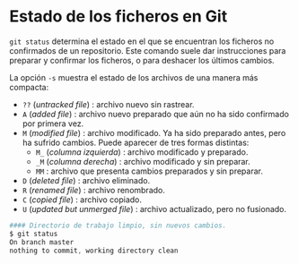 # Estado de los ficheros en Git



`git status` determina el estado en el que se encuentran los ficheros no confirmados de un repositorio. Este comando suele dar instrucciones para preparar y confirmar los ficheros, o para deshacer los últimos cambios.

La opción `-s` muestra el estado de los archivos de una manera más compacta:

-   `??` (*untracked file*) : archivo nuevo sin rastrear.
-   `A` (*added file*) : archivo nuevo preparado que aún no ha sido confirmado por primera vez.
-   `M` (*modified file*) : archivo modificado. Ya ha sido preparado antes, pero ha sufrido cambios. Puede aparecer de tres formas distintas:
    -   `M_` (*columna izquierda*) : archivo modificado y preparado.
    -   `_M` (*columna derecha*) : archivo modificado y sin preparar.
    -   `MM` : archivo que presenta cambios preparados y sin preparar.
-   `D` (*deleted file*) : archivo eliminado.
-   `R` (*renamed file*) : archivo renombrado.
-   `C` (*copied file*) : archivo copiado.
-   `U` (*updated but unmerged file*) : archivo actualizado, pero no fusionado.



~~~powershell
#### Directorio de trabajo limpio, sin nuevos cambios.
$ git status
On branch master
nothing to commit, working directory clean
~~~

